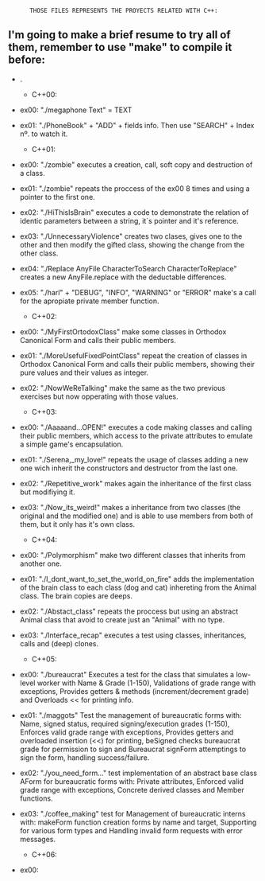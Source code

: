           THOSE FILES REPRESENTS THE PROYECTS RELATED WITH C++:

I'm going to make a brief resume to try all of them, remember to use "make" to compile it before:
-
- .

    * C++00:


- ex00: "./megaphone Text" = TEXT
- ex01: "./PhoneBook" + "ADD" + fields info. Then use "SEARCH" + Index nº. to watch it.


    * C++01:


- ex00: "./zombie" executes a creation, call, soft copy and destruction of a class.
- ex01: "./zombie" repeats the proccess of the ex00 8 times and using a pointer to the first one.
- ex02: "./HiThisIsBrain" executes a code to demonstrate the relation of identic parameters between a string, it´s pointer and it's reference.
- ex03: "./UnnecessaryViolence" creates two clases, gives one to the other and then modify the gifted class, showing the change from the other class.
- ex04: "./Replace AnyFile CharacterToSearch CharacterToReplace" creates a new AnyFile.replace with the deductable differences.
- ex05: "./harl" + "DEBUG", "INFO", "WARNING" or "ERROR" make's a call for the apropiate private member function.


     * C++02:

  
- ex00: "./MyFirstOrtodoxClass" make some classes in Orthodox Canonical Form and calls their public members.
- ex01: "./MoreUsefulFixedPointClass" repeat the creation of classes in Orthodox Canonical Form and calls their public members, showing their pure values and their values as integer.
- ex02: "./NowWeReTalking" make the same as the two previous exercises but now opperating with those values.


     * C++03:


- ex00: "./Aaaaand...OPEN\!" executes a code making classes and calling their public members, which access to the private attributes to emulate a simple game's encapsulation.
- ex01: "./Serena,_my_love\!" repeats the usage of classes adding a new one wich inherit the constructors and destructor from the last one.
- ex02: "./Repetitive_work" makes again the inheritance of the first class but modifiying it.
- ex03: "./Now_its_weird\!" makes a inheritance from two classes (the original and the modified one) and is able to use members from both of them, but it only has it's own class.


    * C++04:

 
- ex00: "./Polymorphism" make two different classes that inherits from another one.
- ex01: "./I_dont_want_to_set_the_world_on_fire" adds the implementation of the brain class to each class (dog and cat) inhereting from the Animal class. The brain copies are deeps.
- ex02: "./Abstact_class" repeats the proccess but using an abstract Animal class that avoid to create just an "Animal" with no type.
- ex03: "./Interface_recap" executes a test using classes, inheritances, calls and (deep) clones.


    * C++05:

 - ex00: "./bureaucrat" Executes a test for the class that simulates a low-level worker with Name & Grade (1-150), Validations of grade range with exceptions, Provides getters & methods (increment/decrement grade) and Overloads << for printing info.
 - ex01: "./maggots" Test the management of bureaucratic forms with: Name, signed status, required signing/execution grades (1-150), Enforces valid grade range with exceptions, Provides getters and overloaded insertion (<<) for printing, beSigned checks bureaucrat grade for permission to sign and Bureaucrat signForm attemptings to sign the form, handling success/failure.
 - ex02: "./you_need_form..." test implementation of an abstract base class AForm for bureaucratic forms with: Private attributes, Enforced valid grade range with exceptions, Concrete derived classes and Member functions.
 - ex03: "./coffee_making" test for Management of bureaucratic interns with: makeForm function creation forms by name and target, Supporting for various form types and Handling invalid form requests with error messages.


   * C++06:
  
- ex00:  
   
